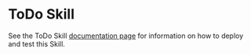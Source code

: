 ﻿
# ToDo Skill

See the ToDo Skill [documentation page](https://github.com/Microsoft/AI/blob/master/docs/skills/productivity-todo.md) for information on how to deploy and test this Skill.
